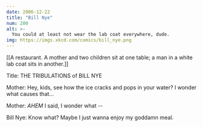 ```yaml
---
date: 2006-12-22
title: "Bill Nye"
num: 200
alt: >-
  You could at least not wear the lab coat everywhere, dude.
img: https://imgs.xkcd.com/comics/bill_nye.png
---
```

[[A restaurant. A mother and two children sit at one table; a man in a white lab coat sits in another.]]

Title: THE TRIBULATIONS of BILL NYE

Mother: Hey, kids, see how the ice cracks and pops in your water? I wonder what causes that...

Mother: *AHEM* I said, I wonder what --

Bill Nye: Know what? Maybe I just wanna enjoy my goddamn meal.

